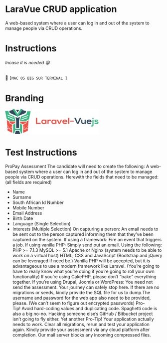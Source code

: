 [//]: <> (// This is confusing, I KNOW, so let me explain it to you)
# LaraVue CRUD application
A web-based system where a user can log in and out of the system to manage people via CRUD operations.





# Instructions
###### Incase it is needed :grin:
:checkered_flag: ```[MAC OS BIG SUR TERMINAL ]```  







# Branding
<img src="https://raw.githubusercontent.com/DeanDevel/DevTests/main/2022/SocialPlaces/images/0*SzXGvcdI4j0iEWpX.png" alt="LaraVue-Brand-Banner" width="300" height="80">


# Test Instructions
ProPay Assessment
The candidate will need to create the following:
A web-based system where a user can log in and out of the system to manage people via CRUD operations.
Herewith the fields that need to be managed: (all fields are required)
* Name
* Surname
* South African Id Number
* Mobile Number
* Email Address
* Birth Date
* Language (Single Selection)
* Interests (Multiple Selection)
On capturing a person: An email needs to be sent out to the person captured informing them that they’ve been captured on the system.
If using a framework: Fire an event that triggers a job.
If using vanilla PHP: Simply send out an email.
Using the following:
PHP >= 7.1.3
MySQL >= 5.1
Apache or Nginx (system needs to be able to work on a virtual host)
HTML, CSS and JavaScript (Bootstrap and jQuery can be leveraged if need be.)
Vanilla PHP will be accepted, but it is advantageous to use a modern framework like Laravel. (You’re going to have to really know what you’re doing if you’re going to roll your own functionality)
If you’re using CakePHP, please don’t “bake” everything together.
If you’re using Drupal, Joomla or WordPress: You need not send the assessment. Your journey can safely stop here.
If there are no migrations or seeds, kindly provide the SQL file for us to dump.The username and password for the web app also need to be provided, please. (We can’t seem to figure out encrypted passwords)
Pro-Tip! Avoid hard-coding values and duplicating code. Spaghetti code is also a big no-no. Hacking someone else’s GitHub / Bitbucket project isn’t going to fly either.
Yet another Pro-Tip! Your application actually needs to work. Clear all migrations, rerun and test your application again.
Kindly provide your assessment via any cloud platform after completion. Our mail server blocks any incoming compressed files.